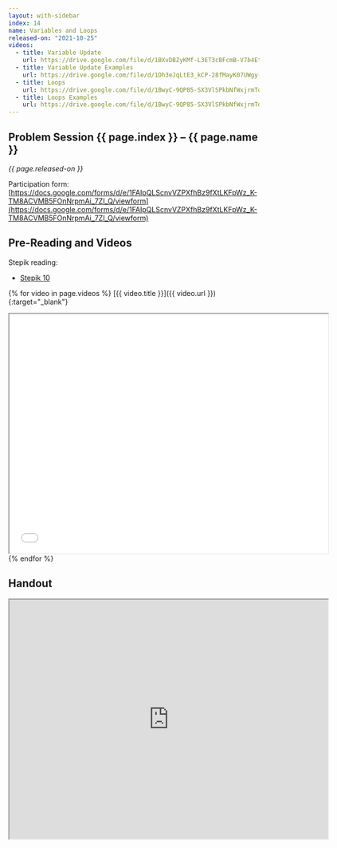 ```yaml
---
layout: with-sidebar
index: 14
name: Variables and Loops
released-on: "2021-10-25"
videos:
  - title: Variable Update
    url: https://drive.google.com/file/d/1BXvDBZyKMf-L3ET3cBFcmB-V7b4Et7yf
  - title: Variable Update Examples
    url: https://drive.google.com/file/d/1Dh3eJqLtE3_kCP-28fMayK07UWgy-7Xp
  - title: Loops
    url: https://drive.google.com/file/d/1BwyC-9QP85-SX3VlSPkbNfWxjrmTd4dT
  - title: Loops Examples
    url: https://drive.google.com/file/d/1BwyC-9QP85-SX3VlSPkbNfWxjrmTd4dT
---
```


## Problem Session {{ page.index }} – {{ page.name }}

_{{ page.released-on }}_

Participation form: [https://docs.google.com/forms/d/e/1FAIpQLScnvVZPXfhBz9fXtLKFpWz_K-TM8ACVMB5FOnNrpmAi_7ZI_Q/viewform](https://docs.google.com/forms/d/e/1FAIpQLScnvVZPXfhBz9fXtLKFpWz_K-TM8ACVMB5FOnNrpmAi_7ZI_Q/viewform)

## Pre-Reading and Videos

Stepik reading:
- [Stepik 10](https://stepik.org/lesson/579629/step/1?unit=574279)

{% for video in page.videos %}
[{{ video.title }}]({{ video.url }}){:target="_blank"}

<iframe src="{{ video.url }}/preview" width="640" height="480" allow="autoplay"></iframe>
{% endfor %}

## Handout

<iframe src="https://drive.google.com/file/d/16kwLwctsZ5QdZTXyRqa_dzc22KviuK_f/preview" width="640" height="480" allow="autoplay"></iframe>